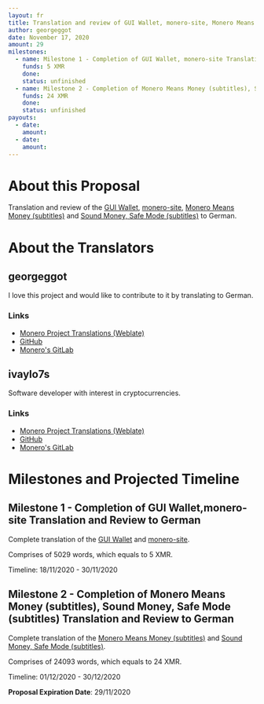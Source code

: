 ```yaml
---
layout: fr
title: Translation and review of GUI Wallet, monero-site, Monero Means Money (subtitles), Sound Money, Safe Mode (subtitles) to German.
author: georgeggot
date: November 17, 2020
amount: 29
milestones:
  - name: Milestone 1 - Completion of GUI Wallet, monero-site Translation and review to German
    funds: 5 XMR
    done: 
    status: unfinished
  - name: Milestone 2 - Completion of Monero Means Money (subtitles), Sound Money, Safe Mode (subtitles) Translation and review to German
    funds: 24 XMR
    done:
    status: unfinished
payouts:
  - date:
    amount:
  - date:
    amount:
---
```


# About this Proposal

Translation and review of the [GUI Wallet](https://translate.getmonero.org/projects/monero/gui-wallet/), [monero-site](https://translate.getmonero.org/projects/getmonero/monero-site/), [Monero Means Money (subtitles)](https://translate.getmonero.org/projects/community/monero-means-money/) and [Sound Money, Safe Mode (subtitles)](https://translate.getmonero.org/projects/community/sound-money-safe-mode-subtitles/) to German.


# About the Translators

## georgeggot
  
  I love this project and would like to contribute to it by translating to German.

### Links

- [Monero Project Translations (Weblate)](https://translate.getmonero.org/user/georgeggot/)
- [GitHub](https://github.com/georgeggot)
- [Monero's GitLab](https://repo.getmonero.org/georgeggot)

## ivaylo7s  
  
  Software developer with interest in cryptocurrencies.

### Links

- [Monero Project Translations (Weblate)](https://translate.getmonero.org/user/ivaylo7s/)
- [GitHub](https://github.com/ivaylo7s)
- [Monero's GitLab](https://repo.getmonero.org/ivaylo7s)


# Milestones and Projected Timeline


## Milestone 1 - Completion of GUI Wallet,monero-site Translation and Review to German

Complete translation of the [GUI Wallet](https://translate.getmonero.org/projects/monero/gui-wallet/) and [monero-site](https://translate.getmonero.org/projects/getmonero/monero-site/).

Comprises of 5029 words, which equals to 5 XMR.

Timeline: 18/11/2020 - 30/11/2020


## Milestone 2 - Completion of Monero Means Money (subtitles), Sound Money, Safe Mode (subtitles) Translation and Review to German

Complete translation of the [Monero Means Money (subtitles)](https://translate.getmonero.org/projects/community/monero-means-money/) and [Sound Money, Safe Mode (subtitles)](https://translate.getmonero.org/projects/community/sound-money-safe-mode-subtitles/).

Comprises of 24093 words, which equals to 24 XMR.

Timeline: 01/12/2020 - 30/12/2020

**Proposal Expiration Date**: 29/11/2020